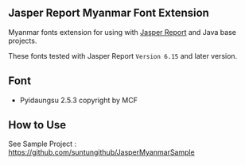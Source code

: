 ## Jasper Report Myanmar Font Extension

Myanmar fonts extension for using with [Jasper Report](https://community.jaspersoft.com/) and Java base projects.

These fonts tested with Jasper Report `Version 6.15` and later version.

## Font
 - Pyidaungsu 2.5.3 copyright by MCF 

## How to Use

See Sample Project : https://github.com/suntungithub/JasperMyanmarSample
